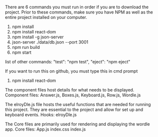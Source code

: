 There are 6 commands you must run in order if you are to download the project.
Prior to these commands, make sure you have NPM as well as the entire project installed on your computer.

1. npm install
2. npm install react-dom
3. npm install -g json-server
4. json-server ./data/db.json --port 3001
5. npm run build
6. npm start


list of other commands:
"test":     "npm test",
"eject":    "npm eject"

If you want to run this on github,
you must type this in cmd prompt
1. npm install react-dom

The component files host details for what needs to be displayed.
Component files:
Answer.js, Boxes.js, Keyboard.js, Row.js, Wordle.js

The elroyDle.js file hosts the useful functions that are needed for running this project.
They are essential to the project and allow for set up and keyboard events.
Hooks:
elroyDle.js

The Core files are primarily used for rendering and displaying the wordle app.
Core files:
App.js
index.css
index.js

